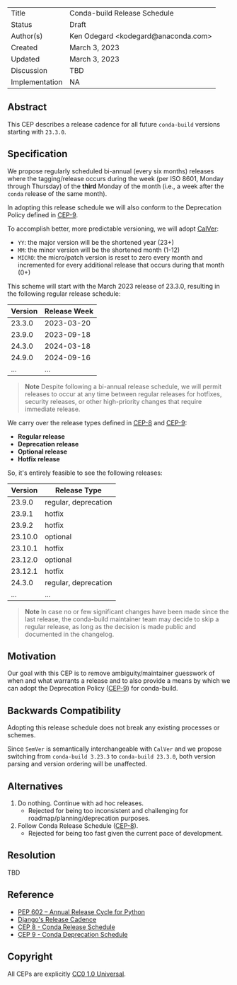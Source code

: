 <table>
<tr><td> Title </td><td> Conda-build Release Schedule </td>
<tr><td> Status </td><td> Draft </td></tr>
<tr><td> Author(s) </td>
<td> Ken Odegard &lt;kodegard@anaconda.com&gt; </td></tr>
<tr><td> Created </td><td> March 3, 2023 </td></tr>
<tr><td> Updated </td><td> March 3, 2023 </td></tr>
<tr><td> Discussion </td><td> TBD </td></tr>
<tr><td> Implementation </td><td> NA </td></tr>
</table>

<!-- links -->
[cep8]: https://github.com/conda-incubator/ceps/blob/main/cep-8.md
[cep9]: https://github.com/conda-incubator/ceps/blob/main/cep-9.md
[calver]: https://calver.org/
[pep602]: https://peps.python.org/pep-0602/
[django]: https://docs.djangoproject.com/en/dev/internals/release-process/#release-cadence

## Abstract

This CEP describes a release cadence for all future `conda-build` versions starting with `23.3.0`.

## Specification

We propose regularly scheduled bi-annual (every six months) releases where the tagging/release occurs during the week (per ISO 8601, Monday through Thursday) of the **third** Monday of the month (i.e., a week after the `conda` release of the same month).

In adopting this release schedule we will also conform to the Deprecation Policy defined in [CEP-9][cep9].

To accomplish better, more predictable versioning, we will adopt [CalVer][calver]:
- `YY`: the major version will be the shortened year (23+)
- `MM`: the minor version will be the shortened month (1-12)
- `MICRO`: the micro/patch version is reset to zero every month and incremented for every additional release that occurs during that month (0+)

This scheme will start with the March 2023 release of 23.3.0, resulting in the following regular release schedule:

| Version | Release Week |
|---|---|
| 23.3.0 | 2023-03-20 |
| 23.9.0 | 2023-09-18 |
| 24.3.0 | 2024-03-18 |
| 24.9.0 | 2024-09-16 |
| ... | ... |

> **Note**
> Despite following a bi-annual release schedule, we will permit releases to occur at any time between regular releases for hotfixes, security releases, or other high-priority changes that require immediate release.

We carry over the release types defined in [CEP-8][cep8] and [CEP-9][cep9]:

- **Regular release**
- **Deprecation release**
- **Optional release**
- **Hotfix release**

So, it's entirely feasible to see the following releases:

| Version | Release Type |
|---|---|
| 23.9.0 | regular, deprecation |
| 23.9.1 | hotfix |
| 23.9.2 | hotfix |
| 23.10.0 | optional |
| 23.10.1 | hotfix |
| 23.12.0 | optional |
| 23.12.1 | hotfix |
| 24.3.0 | regular, deprecation |
| ... | ... |

> **Note**
> In case no or few significant changes have been made since the last release, the conda-build maintainer team may decide to skip a regular release, as long as the decision is made public and documented in the changelog.

## Motivation

Our goal with this CEP is to remove ambiguity/maintainer guesswork of when and what warrants a release and to also provide a means by which we can adopt the Deprecation Policy ([CEP-9][cep9]) for conda-build.

## Backwards Compatibility

Adopting this release schedule does not break any existing processes or schemes.

Since `SemVer` is semantically interchangeable with `CalVer` and we propose switching from `conda-build 3.23.3` to `conda-build 23.3.0`, both version parsing and version ordering will be unaffected.

## Alternatives

1. Do nothing. Continue with ad hoc releases.
    - Rejected for being too inconsistent and challenging for roadmap/planning/deprecation purposes.
2. Follow Conda Release Schedule ([CEP-8][cep8]).
    - Rejected for being too fast given the current pace of development.

## Resolution

TBD

## Reference

- [PEP 602 – Annual Release Cycle for Python][pep602]
- [Django's Release Cadence][django]
- [CEP 8 - Conda Release Schedule][cep8]
- [CEP 9 - Conda Deprecation Schedule][cep9]

## Copyright

All CEPs are explicitly [CC0 1.0 Universal](https://creativecommons.org/publicdomain/zero/1.0/).
